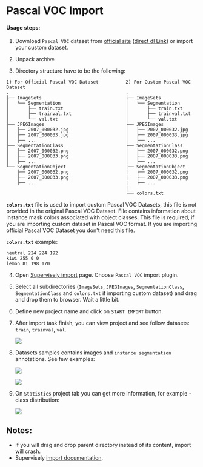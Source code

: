 # Pascal VOC Import

#### Usage steps:
1) Download `Pascal VOC` dataset from [official site](http://host.robots.ox.ac.uk/pascal/VOC/voc2012/index.html) ([direct dl Link](http://host.robots.ox.ac.uk/pascal/VOC/voc2012/VOCtrainval_11-May-2012.tar)) or import your custom dataset.

2) Unpack archive

3) Directory structure have to be the following:

```text     
1) For Official Pascal VOC Dataset          2) For Custom Pascal VOC Dataset
.                                           .    
├── ImageSets                               ├── ImageSets
│   └── Segmentation                        │   └── Segmentation
│       ├── train.txt                       │       ├── train.txt
│       ├── trainval.txt                    │       ├── trainval.txt
│       └── val.txt                         │       └── val.txt
├── JPEGImages                              ├── JPEGImages
│   ├── 2007_000032.jpg                     │   ├── 2007_000032.jpg
│   ├── 2007_000033.jpg                     │   ├── 2007_000033.jpg
│   ├── ...                                 │   ├── ...
├── SegmentationClass                       ├── SegmentationClass
│   ├── 2007_000032.png                     │   ├── 2007_000032.png
│   ├── 2007_000033.png                     │   ├── 2007_000033.png
│   ├── ...                                 │   ├── ...
└── SegmentationObject                      |── SegmentationObject
    ├── 2007_000032.png                     |   ├── 2007_000032.png
    ├── 2007_000033.png                     |   ├── 2007_000033.png
    ├── ...                                 |   ├── ...
                                            |
                                            └── colors.txt
```         
**`colors.txt`** file is used to import custom Pascal VOC Datasets, this file is not provided in the original Pascal VOC Dataset. File contains information about instance mask colors associated with object classes. This file is required, if you are importing custom dataset in Pascal VOC format. If you are importing official Pascal VOC Dataset you don't need this file.

**`colors.txt`** example:
```text     
neutral 224 224 192
kiwi 255 0 0
lemon 81 198 170
```
        

4) Open [Supervisely import](supervise.ly/import) page. Choose `Pascal VOC` import plugin.

5) Select all subdirectories (`ImageSets`, `JPEGImages`, `SegmentationClass`, `SegmentationClass` and `colors.txt` if importing custom dataset) and drag and drop them to browser. Wait a little bit.

6) Define new project name and click on `START IMPORT` button.

7) After import task finish, you can view project and see follow datasets: `train`, `trainval`, `val`.

    ![](https://imgur.com/37jUZZ1.jpg)

8) Datasets samples contains images and `instance segmentation` annotations. See few examples:

    ![](https://i.imgur.com/hJ93iv3.jpg)
    
    ![](https://i.imgur.com/UVqlFlp.jpg)

9) On `Statistics` project tab you can get more information, for example - class distribution:

    ![](https://i.imgur.com/BS79Qr2.png)
    
## Notes:
* If you will drag and drop parent directory instead of its content, import will crash.
* Supervisely [import documentation](https://docs.supervise.ly/import/).
